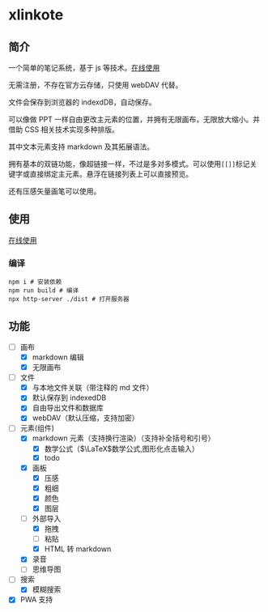 # xlinkote

## 简介

一个简单的笔记系统，基于 js 等技术。[在线使用](https://xlinkote.netlify.app/)

无需注册，不存在官方云存储，只使用 webDAV 代替。

文件会保存到浏览器的 indexdDB，自动保存。

可以像做 PPT 一样自由更改主元素的位置，并拥有无限画布，无限放大缩小。并借助 CSS 相关技术实现多种排版。

其中文本元素支持 markdown 及其拓展语法。

拥有基本的双链功能，像超链接一样，不过是多对多模式。可以使用`[[]]`标记关键字或直接绑定主元素。悬浮在链接列表上可以直接预览。

还有压感矢量画笔可以使用。

## 使用

[在线使用](https://xlinkote.netlify.app/)

### 编译

```shell
npm i # 安装依赖
npm run build # 编译
npx http-server ./dist # 打开服务器
```

## 功能

-   [ ] 画布
    -   [x] markdown 编辑
    -   [x] 无限画布
-   [ ] 文件
    -   [x] 与本地文件关联（带注释的 md 文件）
    -   [x] 默认保存到 indexedDB
    -   [x] 自由导出文件和数据库
    -   [x] webDAV（默认压缩，支持加密）
-   [ ] 元素(组件)
    -   [x] markdown 元素（支持换行渲染）（支持补全括号和引号）
        -   [x] 数学公式（$\LaTeX$数学公式,图形化点击输入）
        -   [x] todo
    -   [x] 画板
        -   [x] 压感
        -   [x] 粗细
        -   [x] 颜色
        -   [x] 图层
    -   [ ] 外部导入
        -   [x] 拖拽
        -   [ ] 粘贴
        -   [x] HTML 转 markdown
    -   [x] 录音
    -   [ ] 思维导图
-   [ ] 搜索
    -   [x] 模糊搜索
-   [x] PWA 支持
